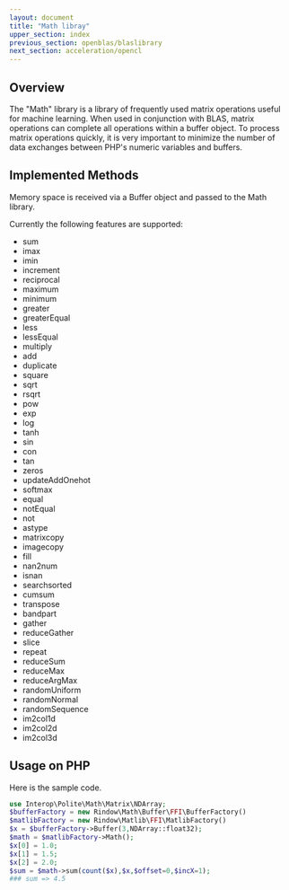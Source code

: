 ```yaml
---
layout: document
title: "Math libray"
upper_section: index
previous_section: openblas/blaslibrary
next_section: acceleration/opencl
---
```


Overview
--------
The "Math" library is a library of frequently used matrix operations useful for machine learning.
When used in conjunction with BLAS, matrix operations can complete all operations within a buffer object.
To process matrix operations quickly, it is very important to minimize the number of data exchanges between PHP's numeric variables and buffers.

Implemented Methods
-------------------
Memory space is received via a Buffer object and passed to the Math library.

Currently the following features are supported:

- sum
- imax
- imin
- increment
- reciprocal
- maximum
- minimum
- greater
- greaterEqual
- less
- lessEqual
- multiply
- add
- duplicate
- square
- sqrt
- rsqrt
- pow
- exp
- log
- tanh
- sin
- con
- tan
- zeros
- updateAddOnehot
- softmax
- equal
- notEqual
- not
- astype
- matrixcopy
- imagecopy
- fill
- nan2num
- isnan
- searchsorted
- cumsum
- transpose
- bandpart
- gather
- reduceGather
- slice
- repeat
- reduceSum
- reduceMax
- reduceArgMax
- randomUniform
- randomNormal
- randomSequence
- im2col1d
- im2col2d
- im2col3d


Usage on PHP
------------
Here is the sample code.

```php
use Interop\Polite\Math\Matrix\NDArray;
$bufferFactory = new Rindow\Math\Buffer\FFI\BufferFactory()
$matlibFactory = new Rindow\Matlib\FFI\MatlibFactory()
$x = $bufferFactory->Buffer(3,NDArray::float32);
$math = $matlibFactory->Math();
$x[0] = 1.0;
$x[1] = 1.5;
$x[2] = 2.0;
$sum = $math->sum(count($x),$x,$offset=0,$incX=1);
### sum => 4.5
```

